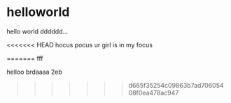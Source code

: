 # helloworld
<html>
  <head>
  </head>
  <body>
    <div>
      hello world dddddd...
    </div>
  </body> 
</html>

<<<<<<< HEAD
hocus pocus ur girl is in my focus

=======
fff

helloo brdaaaa 2eb
>>>>>>> d665f35254c09863b7ad70605408f0ea478ac947
